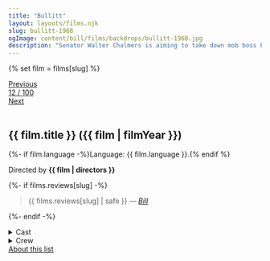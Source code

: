```yaml
---
title: "Bullitt"
layout: layouts/films.njk
slug: bullitt-1968
ogImage: content/bill/films/backdrops/bullitt-1968.jpg
description: "Senator Walter Chalmers is aiming to take down mob boss Pete Ross with the help of testimony from the criminal's hothead brother Johnny, who is in protective custody in San Francisco under the watch of police lieutenant Frank Bullitt. When a pair of mob hitmen enter the scene, Bullitt follows their trail through a maze of complications and double-crosses. This thriller includes one of the most famous car chases ever filmed."
---
```


{% set film = films[slug] %}

<nav class="films">
  <div class="prev">
    <a href="../2001-a-space-odyssey-1968"><i class="fa-solid fa-chevron-left fa-xs"></i> Previous</a>
  </div>
  <div>
    <a class="simple" href="../">12 / 100</a>
  </div>
  <div class="next">
    <a href="../once-upon-a-time-in-the-west-1968">Next <i class="fa-solid fa-chevron-right fa-xs"></i></a>
  </div>
</nav>

<article class="film slug-bullitt-1968">
  <div class="backdrop-and-poster">
    <img class="poster" src="../films/posters/{{ slug }}.jpg" alt="">
    <img class="backdrop" src="../films/backdrops/{{ slug }}.jpg" alt="">
  </div>

  <h1>{{ film.title }} ({{ film | filmYear }})</h1>

  <p>
    {%- if film.language -%}Language: {{ film.language }}.{% endif %}
    
  </p>

  <p class="director">
    Directed by <strong>{{ film | directors }}</strong>
  </p>

  {%- if films.reviews[slug] -%}
    <blockquote> 
      {{ films.reviews[slug] | safe }} <em>—&nbsp;<a href="/bill">Bill</a></em>
    </blockquote> 
  {%- endif -%}

  <details>
    <summary>
      Cast
    </summary>
    <ul>
      {%- for cast in film.credits.cast -%}
        <li>
          {{ cast.name }} as <em>{{ cast.character }}</em>
        </li>
      {%- endfor -%}
    </ul>
  </details>

  <details>
    <summary>
      Crew
    </summary>
    <ul>
      {%- for crew in film.credits.crew -%}
        <li>
          {{ crew.name }} &mdash; <em>{{ crew.job }}</em>
        </li>
      {%- endfor -%}
    </ul>
  </details>

</article>
<footer>
  <a href="../about">About this list</a>
</footer>

